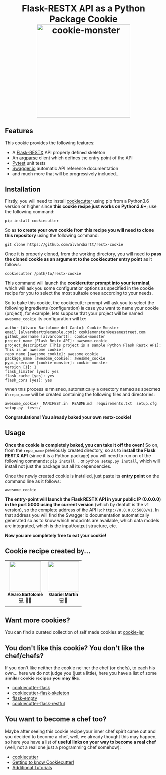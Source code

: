<h1 align="center">Flask-RESTX API as a Python Package Cookie</div>
</br>
<div align="center">
  <img src="https://i.pinimg.com/originals/ac/a4/95/aca4951fa1d8d6da682821bc467ea6ce.png" alt="cookie-monster" height="300px" hspace="20">
</div>

## Features

This cookie provides the following features:

* A [Flask-RESTX](https://github.com/python-restx/flask-restx) API properly defined skeleton
* An [argparse](https://docs.python.org/3/library/argparse.html) client which defines the entry point of the API
* [Pytest](https://docs.pytest.org/en/latest/) unit tests
* [Swagger.io](https://swagger.io/) automatic API reference documentation
* and much more that will be progressively included...

## Installation

Firstly, you will need to install [cookiecutter](https://github.com/cookiecutter/cookiecutter) using pip from a Python3.6 version or higher since **this cookie recipe just works on Python3.6+**; use the following command:

``pip install cookiecutter``

So as **to create your own cookie from this recipe you will need to clone this repository** using the following command:

``git clone https://github.com/alvarobartt/restx-cookie``

Once it is properly cloned, from the working directory, you will need to **pass the cloned cookie as an argument to the cookiecutter entry point** as it follows:

``cookiecutter /path/to/restx-cookie``

This command will launch the **cookiecutter prompt into your terminal**, which will ask you some configuration options as specified in the cookie recipe for you to select the most suitable ones according to your needs.

So to bake this cookie, the cookiecutter prompt will ask you to select the following ingredients (configuration) in case you want to name your cookie (project), for example, lets suppose that your project will be named `awesome_cookie` its configuration will be:

```
author [Alvaro Bartolome del Canto]: Cookie Monster
email [alvarobartt@example.com]: cookiemonster@sesamestreet.com
github_username [alvarobartt]: cookie-monster       
project_name [Flask Restx API]: awesome-cookie
project_description [This project is a sample Python Flask Restx API]: This is an awesome cookie!   
repo_name [awesome_cookie]: awesome_cookie
package_name [awesome_cookie]: awesome_cookie
pypi_username [cookie-monster]: cookie-monster
version [1]: 1
flask_limiter [yes]: yes
flask_cache [yes]: yes
flask_cors [yes]: yes
```

When this process is finished, automatically a directory named as specified in `repo_name` will be created containing the following files and directories:

``awesome_cookie/  MANIFEST.in  README.md  requirements.txt  setup.cfg  setup.py  tests/``

**Congratulations! You already baked your own restx-cookie!**

## Usage

**Once the cookie is completely baked, you can take it off the oven!** So on, from the `repo_name` previously created directory, so as to **install the Flask RESTX API** (since it is a Python package) you will need to run on of the following commands: `pip install .` or `python setup.py install`, which will install not just the package but all its dependencies.

Once the newly created cookie is installed, just paste its **entry point** on the command line as it follows:

`awesome_cookie`

**The entry-point will launch the Flask RESTX API in your public IP (0.0.0.0) in the port 5000 using the current version** (which by deafult is the v1 version), so the complete address of the API is: `http://0.0.0.0:5000/v1`. In that address you will find the Swagger.io documentation automatically generated so as to know which endpoints are available, which data models are integrated, which is the input/output structure, etc.

**Now you are completely free to eat your cookie!**

## Cookie recipe created by...

<table>
  <tr>
    <td align="center"><a href="https://github.com/alvarobartt"><img src="https://avatars3.githubusercontent.com/u/36760800?s=460&v=4" width="100px;" alt=""/><br/><sub><b>Álvaro Bartolomé</b></sub></a><br/><a title="Code">💻</a> <a title="Documentation">📖</a><a title="Ideas, Planning, & Feedback">🤔</a></td>
    <td align="center"><a href="https://github.com/gabrielmbmb"><img src="https://avatars2.githubusercontent.com/u/29572918?s=460&v=4" width="100px;" alt=""/><br/><sub><b>Gabriel Martín</b></sub></a><br/><a title="Code">💻</a><a title="Ideas, Planning, & Feedback">🤔</a></td>
  </tr>
</table>

## Want more cookies?

You can find a curated collection of self made cookies at [cookie-jar](https://github.com/alvarobartt/cookie-jar)

## You don't like this cookie? You don't like the chef/chefs?

If you don't like neither the cookie neither the chef (or chefs), to each his own... here we do not judge you (just a little), here you have a list of some **similar cookie recipes you may like**:

- [cookiecutter-flask](https://github.com/cookiecutter-flask/cookiecutter-flask)
- [cookiecutter-flask-skeleton](https://github.com/realpython/cookiecutter-flask-skeleton)
- [flask-empty](https://github.com/italomaia/flask-empty)
- [cookiecutter-flask-restful](https://github.com/karec/cookiecutter-flask-restful)

## You want to become a chef too?

Maybe after seeing this cookie recipe your inner chef spirit came out and you decided to become a chef, well, we already thought this may happen, so here you have a list of **useful links on your way to become a real chef** (well, not a real one just a programming chef somehow):

- [cookiecutter](https://github.com/cookiecutter/cookiecutter)
- [Getting to know Cookiecutter!](https://cookiecutter.readthedocs.io/en/1.7.0/tutorial1.html)
- [Additional Tutorials](https://cookiecutter.readthedocs.io/en/latest/tutorials.html)
